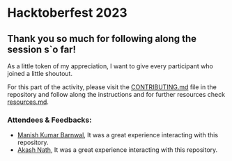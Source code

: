 # Hacktoberfest 2023

## Thank you so much for following along the session s`o far!

As a little token of my appreciation, I want to give every participant who joined a little shoutout.

For this part of the activity, please visit the [CONTRIBUTING.md](CONTRIBUTING.md) file in the repository and follow along the instructions and for further resources check [resources.md](resources.md).

### Attendees & Feedbacks:
-  [Manish Kumar Barnwal](https://github.com/imanishbarnwal), It was a great experience interacting with this repository.
-  [Akash Nath](https://github.com/Akash-nath29), It was a great experience interacting with this repository.
